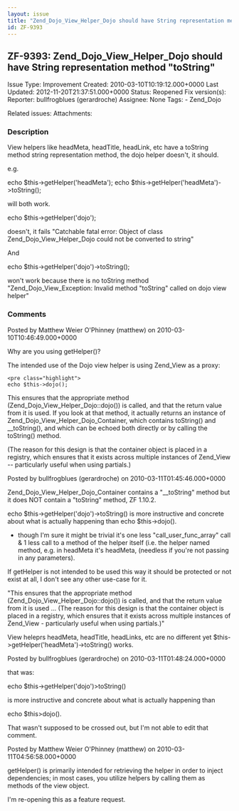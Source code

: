 ```yaml
---
layout: issue
title: "Zend_Dojo_View_Helper_Dojo should have String representation method &quot;toString&quot;"
id: ZF-9393
---
```


ZF-9393: Zend\_Dojo\_View\_Helper\_Dojo should have String representation method "toString"
-------------------------------------------------------------------------------------------

 Issue Type: Improvement Created: 2010-03-10T10:19:12.000+0000 Last Updated: 2012-11-20T21:37:51.000+0000 Status: Reopened Fix version(s): 
 Reporter:  bullfrogblues (gerardroche)  Assignee:  None  Tags: - Zend\_Dojo
 
 Related issues: 
 Attachments: 
### Description

View helpers like headMeta, headTitle, headLink, etc have a toString method string representation method, the dojo helper doesn't, it should.

e.g.

echo $this->getHelper('headMeta'); echo $this->getHelper('headMeta')->toString();

will both work.

echo $this->getHelper('dojo');

doesn't, it fails "Catchable fatal error: Object of class Zend\_Dojo\_View\_Helper\_Dojo could not be converted to string"

And

echo $this->getHelper('dojo')->toString();

won't work because there is no toString method "Zend\_Dojo\_View\_Exception: Invalid method "toString" called on dojo view helper"

 

 

### Comments

Posted by Matthew Weier O'Phinney (matthew) on 2010-03-10T10:46:49.000+0000

Why are you using getHelper()?

The intended use of the Dojo view helper is using Zend\_View as a proxy:

 
    <pre class="highlight">
    echo $this->dojo();


This ensures that the appropriate method (Zend\_Dojo\_View\_Helper\_Dojo::dojo()) is called, and that the return value from it is used. If you look at that method, it actually returns an instance of Zend\_Dojo\_View\_Helper\_Dojo\_Container, which contains toString() and \_\_toString(), and which can be echoed both directly or by calling the toString() method.

(The reason for this design is that the container object is placed in a registry, which ensures that it exists across multiple instances of Zend\_View -- particularly useful when using partials.)

 

 

Posted by bullfrogblues (gerardroche) on 2010-03-11T01:45:46.000+0000

Zend\_Dojo\_View\_Helper\_Dojo\_Container contains a "\_\_toString" method but it does NOT contain a "toString" method, ZF 1.10.2.

echo $this->getHelper('dojo')->toString() is more instructive and concrete about what is actually happening than echo $this->dojo().

- though I'm sure it might be trivial it's one less "call\_user\_func\_array" call & 1 less call to a method of the helper itself (i.e. the helper named method, e.g. in headMeta it's headMeta, (needless if you're not passing in any parameters).

If getHelper is not intended to be used this way it should be protected or not exist at all, I don't see any other use-case for it.

"This ensures that the appropriate method (Zend\_Dojo\_View\_Helper\_Dojo::dojo()) is called, and that the return value from it is used ... (The reason for this design is that the container object is placed in a registry, which ensures that it exists across multiple instances of Zend\_View - particularly useful when using partials.)"

View heleprs headMeta, headTitle, headLinks, etc are no different yet $this->getHelper('headMeta')->toString() works.

 

 

Posted by bullfrogblues (gerardroche) on 2010-03-11T01:48:24.000+0000

that was:

echo $this->getHelper('dojo')>toString()

is more instructive and concrete about what is actually happening than

echo $this>dojo().

That wasn't supposed to be crossed out, but I'm not able to edit that comment.

 

 

Posted by Matthew Weier O'Phinney (matthew) on 2010-03-11T04:56:58.000+0000

getHelper() is primarily intended for retrieving the helper in order to inject dependencies; in most cases, you utilize helpers by calling them as methods of the view object.

I'm re-opening this as a feature request.

 

 